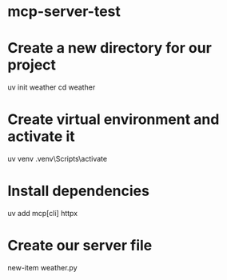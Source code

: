 # mcp-server-test

# Create a new directory for our project
uv init weather
cd weather

# Create virtual environment and activate it
uv venv
.venv\Scripts\activate

# Install dependencies
uv add mcp[cli] httpx

# Create our server file
new-item weather.py